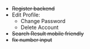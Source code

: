 - ~~Register backend~~
- Edit Profile:
  - Change Password
  - Delete Account
- ~~Search Result mobile friendly~~
- ~~fix number input~~
